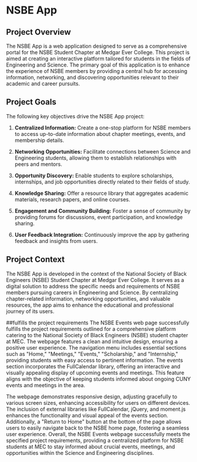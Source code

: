 # NSBE App

## Project Overview

The NSBE App is a web application designed to serve as a comprehensive portal for the NSBE Student Chapter at Medgar Ever College. This project is aimed at creating an interactive platform tailored for students in the fields of Engineering and Science. The primary goal of this application is to enhance the experience of NSBE members by providing a central hub for accessing information, networking, and discovering opportunities relevant to their academic and career pursuits.

## Project Goals

The following key objectives drive the NSBE App project:

1. **Centralized Information:** Create a one-stop platform for NSBE members to access up-to-date information about chapter meetings, events, and membership details.

2. **Networking Opportunities:** Facilitate connections between Science and Engineering students, allowing them to establish relationships with peers and mentors.

3. **Opportunity Discovery:** Enable students to explore scholarships, internships, and job opportunities directly related to their fields of study.

4. **Knowledge Sharing:** Offer a resource library that aggregates academic materials, research papers, and online courses.

5. **Engagement and Community Building:** Foster a sense of community by providing forums for discussions, event participation, and knowledge sharing.

6. **User Feedback Integration:** Continuously improve the app by gathering feedback and insights from users.

## Project Context

The NSBE App is developed in the context of the National Society of Black Engineers (NSBE) Student Chapter at Medgar Ever College. It serves as a digital solution to address the specific needs and requirements of NSBE members pursuing careers in Engineering and Science. By centralizing chapter-related information, networking opportunities, and valuable resources, the app aims to enhance the educational and professional journey of its users.

##fulfills the project requirements
The NSBE Events web page successfully fulfills the project requirements outlined for a comprehensive platform catering to the National Society of Black Engineers (NSBE) student chapter at MEC. The webpage features a clean and intuitive design, ensuring a positive user experience. The navigation menu includes essential sections such as "Home," "Meetings," "Events," "Scholarship," and "Internship," providing students with easy access to pertinent information. The events section incorporates the FullCalendar library, offering an interactive and visually appealing display of upcoming events and meetings. This feature aligns with the objective of keeping students informed about ongoing CUNY events and meetings in the area.

The webpage demonstrates responsive design, adjusting gracefully to various screen sizes, enhancing accessibility for users on different devices. The inclusion of external libraries like FullCalendar, jQuery, and moment.js enhances the functionality and visual appeal of the events section. Additionally, a "Return to Home" button at the bottom of the page allows users to easily navigate back to the NSBE home page, fostering a seamless user experience. Overall, the NSBE Events webpage successfully meets the specified project requirements, providing a centralized platform for NSBE students at MEC to stay informed about crucial events, meetings, and opportunities within the Science and Engineering disciplines.



